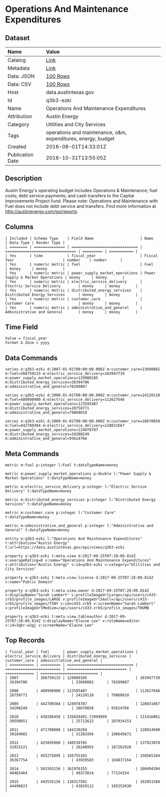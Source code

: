 # Operations And Maintenance Expenditures

## Dataset

| Name | Value |
| :--- | :---- |
| Catalog | [Link](https://catalog.data.gov/dataset/operations-and-maintenance-expenditures) |
| Metadata | [Link](https://data.austintexas.gov/api/views/q3b3-ezki) |
| Data: JSON | [100 Rows](https://data.austintexas.gov/api/views/q3b3-ezki/rows.json?max_rows=100) |
| Data: CSV | [100 Rows](https://data.austintexas.gov/api/views/q3b3-ezki/rows.csv?max_rows=100) |
| Host | data.austintexas.gov |
| Id | q3b3-ezki |
| Name | Operations And Maintenance Expenditures |
| Attribution | Austin Energy |
| Category | Utilities and City Services |
| Tags | operations and maintenance, o&m, expenditures, energy, budget |
| Created | 2016-08-01T14:33:01Z |
| Publication Date | 2016-10-31T13:55:05Z |

## Description

Austin Energy's operating budget includes Operations & Maintenance; fuel costs; debt service payments; and cash transfers to the Capital Improvements Project fund. Please note: Operations and Maintenance with Fuel does not include debt service and transfers. Find more information at http://austinenergy.com/go/reports.

## Columns

```ls
| Included | Schema Type    | Field Name                     | Name                             | Data Type | Render Type |
| ======== | ============== | ============================== | ================================ | ========= | =========== |
| Yes      | time           | fiscal_year                    | Fiscal Year                      | number    | number      |
| Yes      | numeric metric | fuel                           | Fuel                             | money     | money       |
| Yes      | numeric metric | power_supply_market_operations | Power Supply & Market Operations | money     | money       |
| Yes      | numeric metric | electric_service_delivery      | Electric Service Delivery        | money     | money       |
| Yes      | numeric metric | distributed_energy_services    | Distributed Energy Services      | money     | money       |
| Yes      | numeric metric | customer_care                  | Customer Care                    | money     | money       |
| Yes      | numeric metric | administrative_and_general     | Administrative and General       | money     | money       |
```

## Time Field

```ls
Value = fiscal_year
Format & Zone = yyyy
```

## Data Commands

```ls
series e:q3b3-ezki d:2007-01-01T00:00:00.000Z m:customer_care=23690882 m:fuel=368759133 m:electric_service_delivery=103947739 m:power_supply_market_operations=129980185 m:distributed_energy_services=26394706 m:administrative_and_general=78289887

series e:q3b3-ezki d:2008-01-01T00:00:00.000Z m:customer_care=24120110 m:fuel=480998900 m:electric_service_delivery=112627646 m:power_supply_market_operations=123595487 m:distributed_energy_services=28758771 m:administrative_and_general=79860010

series e:q3b3-ezki d:2009-01-01T00:00:00.000Z m:customer_care=28670858 m:fuel=442789384 m:electric_service_delivery=128031667 m:power_supply_market_operations=124978787 m:distributed_energy_services=34208249 m:administrative_and_general=93614766
```

## Meta Commands

```ls
metric m:fuel p:integer l:Fuel t:dataTypeName=money

metric m:power_supply_market_operations p:double l:"Power Supply & Market Operations" t:dataTypeName=money

metric m:electric_service_delivery p:integer l:"Electric Service Delivery" t:dataTypeName=money

metric m:distributed_energy_services p:integer l:"Distributed Energy Services" t:dataTypeName=money

metric m:customer_care p:integer l:"Customer Care" t:dataTypeName=money

metric m:administrative_and_general p:integer l:"Administrative and General" t:dataTypeName=money

entity e:q3b3-ezki l:"Operations And Maintenance Expenditures" t:attribution="Austin Energy" t:url=https://data.austintexas.gov/api/views/q3b3-ezki

property e:q3b3-ezki t:meta.view d:2017-09-25T07:28:09.814Z v:averageRating=0 v:name="Operations And Maintenance Expenditures" v:attribution="Austin Energy" v:id=q3b3-ezki v:category="Utilities and City Services"

property e:q3b3-ezki t:meta.view.license d:2017-09-25T07:28:09.814Z v:name="Public Domain"

property e:q3b3-ezki t:meta.view.owner d:2017-09-25T07:28:09.814Z v:displayName="Sarah Lambert" v:profileImageUrlLarge=/api/users/c433-zrb5/profile_images/LARGE v:profileImageUrlSmall=/api/users/c433-zrb5/profile_images/TINY v:id=c433-zrb5 v:screenName="Sarah Lambert" v:profileImageUrlMedium=/api/users/c433-zrb5/profile_images/THUMB

property e:q3b3-ezki t:meta.view.tableauthor d:2017-09-25T07:28:09.814Z v:displayName="Elaine Lee" v:roleName=editor v:id=3qbr-w2gj v:screenName="Elaine Lee"
```

## Top Records

```ls
| fiscal_year | fuel      | power_supply_market_operations | electric_service_delivery | distributed_energy_services | customer_care | administrative_and_general | 
| =========== | ========= | ============================== | ========================= | =========================== | ============= | ========================== | 
| 2007        | 368759133 | 129980185                      | 103947739                 | 26394706                    | 23690882      | 78289887                   | 
| 2008        | 480998900 | 123595487                      | 112627646                 | 28758771                    | 24120110      | 79860010                   | 
| 2009        | 442789384 | 124978787                      | 128031667                 | 34208249                    | 28670858      | 93614766                   | 
| 2010        | 438286450 | 135838491.72999999             | 131416061                 | 30590851                    | 25712622      | 107934153                  | 
| 2011        | 471788888 | 144230284                      | 128814600                 | 30184082                    | 31202456      | 106645672                  | 
| 2012        | 425895800 | 140538765                      | 137923078                 | 32015121                    | 26248955      | 107262926                  | 
| 2013        | 455275095 | 156755183                      | 150565104                 | 36367754                    | 43939583      | 104837164                  | 
| 2014        | 501593156 | 162976155                      | 180494394                 | 40465464                    | 49373814      | 77124154                   | 
| 2015        | 443535156 | 138317501                      | 192051588                 | 44496023                    | 43829112      | 105252630                  | 
```